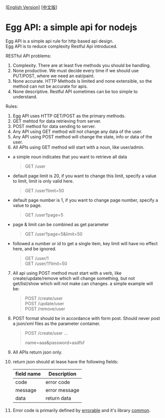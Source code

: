 [[English Version](https://github.com/calidion/egg/blob/master/README.md)]
[[中文版](https://github.com/calidion/egg/blob/master/README.zh-CN.md)]

# Egg API: a simple api for nodejs
Egg API is a simple api rule for http based api design.   
Egg API is to reduce complexity Restful Api introduced.

RESTful API problems:  
1. Complexity. There are at least five methods you should be handling.  
2. None productive. We must decide every time if we should use PUT/POST, where we need an eat/paint.  
3. None accurate. HTTP Methods is limited and none extensible, so the method can not be accurate for apis.  
4. None descriptive. Restful API sometimes can be too simple to understand.  

Rules:

1. Egg API uses HTTP GET/POST as the primary methods.
2. GET mehtod for data retrieving from server.
3. POST method for data sending to server.
4. Any API using GET method will not change any data of the user.
5. Any API using POST method will change the state, info or data of the user.
6. All APIs using GET method will start with a noun, like user/admin.  
  * a simple noun indicates that you want to retrieve all data  
  
    > GET /user  
  * default page limit is 20, if you want to change this limit, specify a value to limit, limit is only valid here.  
  
    > GET /user?limit=50  
  * default page number is 1, if you want to change page number, specify a value to page.  
  
    > GET /user?page=5  
  * page & limit can be combined as get parameter 
  
    > GET /user?page=5&limit=50  
  * followed a number or id to get a single item, key limit will have no effect here, and be ignored.  
  
    > GET /user/1  
    > GET /user/1?limit=50 

7. All api using POST method must start with a verb, like create/update/remove which will change something, but not get/list/show which will not make can changes.
    a simple example will be:
    > POST /create/user  
    > POST /update/user  
    > POST /remove/user  

8. POST format should be in accordance with form post. Should never post a json/xml files as the parameter container.
     > POST /create/user
     > ...
     > 
     > 
     > name=aaa&password=asdfsf
9. All APIs return json only.
10. return json should at lease have the following fields:

    | field name | Description |
    | --- | --- |
    | code | error code|
    | message | error message|
    | data | return data |

11. Error code is primarily defined by [errorable](https://github.com/calidion/errorable) and it's library [common](https://github.com/Errorable/common).

